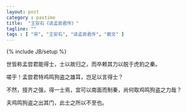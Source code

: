 ```yaml
---
layout: post
category : pastime
title:  "王安石《读孟尝君传》"
tagline: ""
tags : [ "宋", "王安石", "读孟尝君传", "散文" ] 
---
```

{% include JB/setup %}

世皆称孟尝君能得士，士以故归之，而卒赖其力以脱于虎豹之秦。

嗟乎！孟尝君特鸡鸣狗盗之雄耳，岂足以言得士？

不然，擅齐之强，得一士焉，宜可以南面而制秦，尚何取鸡鸣狗盗之力哉？

夫鸡鸣狗盗之出其门，此士之所以不至也。 
